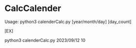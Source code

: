 # CalcCalender

Usage: python3 calenderCalc.py [year/month/day] [day_count]

[EX]

python3 calenderCalc.py 2023/09/12 10
